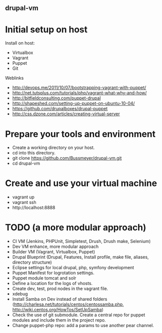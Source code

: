 ## drupal-vm

# Initial setup on host
Install on host:
* Virtualbox
* Vagrant
* Puppet
* Git

Weblinks
* http://devops.me/2011/10/07/bootstrapping-vagrant-with-puppet/
* http://net.tutsplus.com/tutorials/php/vagrant-what-why-and-how/
* http://bitfieldconsulting.com/puppet-drupal
* http://shapeshed.com/setting-up-puppet-on-ubuntu-10-04/
* https://github.com/drupalboxes/drupal-puppet
* http://css.dzone.com/articles/creating-virtual-server

# Prepare your tools and environment
* Create a working directory on your host.
* cd into this directory.
* git clone https://github.com/Bussmeyer/drupal-vm.git
* cd drupal-vm

# Create and use your virtual machine
* vagrant up
* vagrant ssh
* http://localhost:8888

# TODO (a more modular approach)
* CI VM (Jenkins, PHPUnit, Simpletest, Drush, Drush make, Selenium)
* Dev VM enhance, more modular approach
* Builder VM (Vagrant, Virtualbox, Puppet)
* Drupal Blueprint (Drupal, Features, Install profile, make file, aliases, directory structure)
* Eclipse settings for local drupal, php, symfony development
* Puppet Manifest for logrotation settings.
* Puppet module tomcat and solr
* Define a location for the logs of vhosts.
* Create dev, test, prod nodes in the vagrant file.
* xdebug
* Install Samba on Dev instead of shared folders (http://charlesa.net/tutorials/centos/centossamba.php, http://wiki.centos.org/HowTos/SetUpSamba)
* Check the use of git submodule. Create a central repo for puppet modules and include them in the project repo.
* Change puppet-php repo: add a params to use another pear channel.
